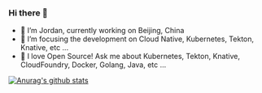 ### Hi there 👋

- 🔭 I’m Jordan, currently working on Beijing, China
- 🌱 I’m focusing the development on Cloud Native, Kubernetes, Tekton, Knative, etc ...
- 💬 I love Open Source! Ask me about Kubernetes, Tekton, Knative, CloudFoundry, Docker, Golang, Java, etc ...


[![Anurag's github stats](https://github-readme-stats.vercel.app/api?username=zhangtbj&show_icons=true)](https://github.com/anuraghazra/github-readme-stats)
